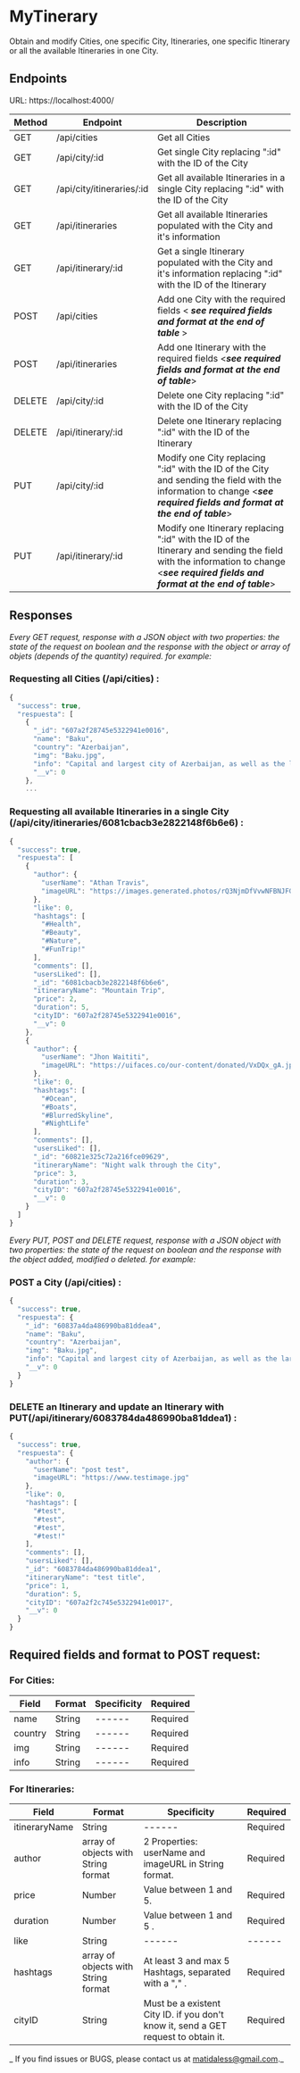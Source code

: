 # MyTinerary

Obtain and modify Cities, one specific City, Itineraries, one specific Itinerary or all the available Itineraries in one City.

## Endpoints
URL: https://localhost:4000/

| Method | Endpoint | Description |
| ------ | ------ | ------ |
| GET | /api/cities | Get all Cities |
| GET | /api/city/:id | Get single City replacing ":id" with the ID of the City|
| GET | /api/city/itineraries/:id | Get all available Itineraries in a single City replacing ":id" with the ID of the City |
| GET | /api/itineraries | Get all available Itineraries populated with the City and it's information |
| GET | /api/itinerary/:id | Get a single Itinerary populated with the City and it's information replacing ":id" with the ID of the Itinerary|
| POST | /api/cities | Add one City with the required fields  < ***see required fields and format at the end of table*** > |
| POST | /api/itineraries |  Add one Itinerary with the required fields  <***see required fields and format at the end of table***> |
| DELETE | /api/city/:id | Delete one City replacing ":id" with the ID of the City|
| DELETE | /api/itinerary/:id | Delete one Itinerary replacing ":id" with the ID of the Itinerary |
| PUT | /api/city/:id | Modify one City replacing ":id" with the ID of the City and sending the field with the information to change  <***see required fields and format at the end of table***>  |
| PUT | /api/itinerary/:id | Modify one Itinerary replacing ":id" with the ID of the Itinerary and sending the field with the information to change  <***see required fields and format at the end of table***> |


## Responses

_Every GET request, response with a JSON object with two properties: the state of the request on boolean and the response with the object or array of objets (depends of the quantity) required. for example:_

### Requesting all Cities (/api/cities) :

```javascript
{
  "success": true,
  "respuesta": [
    {
      "_id": "607a2f28745e5322941e0016",
      "name": "Baku",
      "country": "Azerbaijan",
      "img": "Baku.jpg",
      "info": "Capital and largest city of Azerbaijan, as well as the largest city on the Caspian Sea and of the Caucasus region. Baku is located 28 metres (92 ft) below sea level, which makes it the lowest lying national capital in the world and also the largest city in the world located below sea level. Click here to see all the possible Itineraries!",
      "__v": 0
    },
    ...
 ```


### Requesting all available Itineraries in a single City (/api/city/itineraries/6081cbacb3e2822148f6b6e6) :

```javascript
{
  "success": true,
  "respuesta": [
    {
      "author": {
        "userName": "Athan Travis",
        "imageURL": "https://images.generated.photos/rQ3NjmDfVvwNFBNJFGBq5U1lc3nWWywi7v8gKzSv7KQ/rs:fit:512:512/Z3M6Ly9nZW5lcmF0/ZWQtcGhvdG9zLzAy/NjExNjQuanBn.jpg"
      },
      "like": 0,
      "hashtags": [
        "#Health",
        "#Beauty",
        "#Nature",
        "#FunTrip!"
      ],
      "comments": [],
      "usersLiked": [],
      "_id": "6081cbacb3e2822148f6b6e6",
      "itineraryName": "Mountain Trip",
      "price": 2,
      "duration": 5,
      "cityID": "607a2f28745e5322941e0016",
      "__v": 0
    },
    {
      "author": {
        "userName": "Jhon Waititi",
        "imageURL": "https://uifaces.co/our-content/donated/VxDQx_gA.jpg"
      },
      "like": 0,
      "hashtags": [
        "#Ocean",
        "#Boats",
        "#BlurredSkyline",
        "#NightLife"
      ],
      "comments": [],
      "usersLiked": [],
      "_id": "60821e325c72a216fce09629",
      "itineraryName": "Night walk through the City",
      "price": 3,
      "duration": 3,
      "cityID": "607a2f28745e5322941e0016",
      "__v": 0
    }
  ]
}
```

_Every PUT, POST and DELETE request, response with a JSON object with two properties: the state of the request on boolean and the response with the object added, modified o deleted. for example:_

### POST a City (/api/cities) :

```javascript
{
  "success": true,
  "respuesta": {
    "_id": "60837a4da486990ba81ddea4",
    "name": "Baku",
    "country": "Azerbaijan",
    "img": "Baku.jpg",
    "info": "Capital and largest city of Azerbaijan, as well as the largest city on the Caspian Sea and of the Caucasus region. Baku is located 28 metres (92 ft) below sea level, which makes it the lowest lying national capital in the world and also the largest city in the world located below sea level. Click here to see all the possible Itineraries!",
    "__v": 0
  }
}
```

### DELETE an Itinerary and update an Itinerary with PUT(/api/itinerary/6083784da486990ba81ddea1) :

```javascript
{
  "success": true,
  "respuesta": {
    "author": {
      "userName": "post test",
      "imageURL": "https://www.testimage.jpg"
    },
    "like": 0,
    "hashtags": [
      "#test",
      "#test",
      "#test",
      "#test!"
    ],
    "comments": [],
    "usersLiked": [],
    "_id": "6083784da486990ba81ddea1",
    "itineraryName": "test title",
    "price": 1,
    "duration": 5,
    "cityID": "607a2f2c745e5322941e0017",
    "__v": 0
  }
}
```

## Required fields and format to POST request:

### For Cities:

| Field | Format | Specificity | Required |
| ------ | ------ | ------ | ------ |
| name | String | ------  | Required |
| country | String | ------ | Required |
| img | String | ------  | Required |
| info | String | ------  | Required |

### For Itineraries:

| Field | Format | Specificity | Required |
| ------ | ------ | ------ | ------ |
| itineraryName | String | ------  | Required |
| author | array of objects with String format | 2 Properties: userName and imageURL in String format. | Required |
| price | Number | Value between 1 and 5.  | Required |
| duration | Number | Value between 1 and 5 . | Required |
| like | String | ------ | ------ |
| hashtags | array of objects with String format| At least 3 and max 5 Hashtags, separated with a "," .  | Required |
| cityID | String | Must be a existent City ID. if you don't know it, send a GET request to obtain it. | Required |



_ If you find issues or BUGS, please contact us at matidaless@gmail.com._


